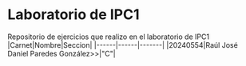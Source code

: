 # Laboratorio de IPC1
Repositorio de ejercicios que realizo en el laboratorio de IPC1
|Carnet|Nombre|Seccion|
|------|------|-------|
|20240554|Raúl José Daniel Paredes González>>|"C"|

